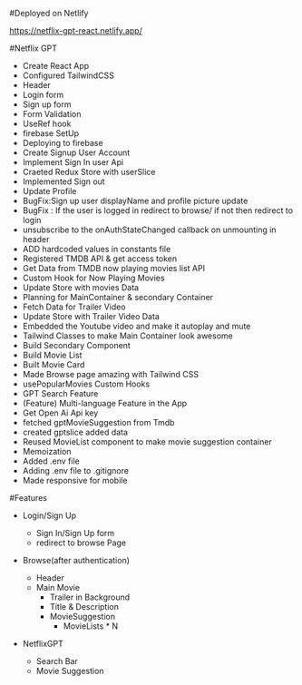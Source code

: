 #Deployed on Netlify

https://netflix-gpt-react.netlify.app/

#Netflix GPT

- Create React App
- Configured TailwindCSS
- Header
- Login form
- Sign up form
- Form Validation
- UseRef hook
- firebase SetUp
- Deploying to firebase
- Create Signup User Account
- Implement Sign In user Api
- Craeted Redux Store with userSlice
- Implemented Sign out
- Update Profile
- BugFix:Sign up user displayName and profile picture update
- BugFix : If the user is logged in redirect to browse/ if not then redirect to login
- unsubscribe to the onAuthStateChanged callback on unmounting in header
- ADD hardcoded values in constants file
- Registered TMDB API & get access token
- Get Data from TMDB now playing movies list API
- Custom Hook for Now Playing Movies
- Update Store with movies Data
- Planning for MainContainer & secondary Container
- Fetch Data for Trailer Video
- Update Store with Trailer Video Data
- Embedded the Youtube video and make it autoplay and mute
- Tailwind Classes to make Main Container look awesome
- Build Secondary Component
- Build Movie List
- Built Movie Card
- Made Browse page amazing with Tailwind CSS
- usePopularMovies Custom Hooks
- GPT Search Feature
- (Feature) Multi-language Feature in the App
- Get Open Ai Api key
- fetched gptMovieSuggestion from Tmdb
- created gptslice added data
- Reused MovieList component to make movie suggestion container
- Memoization
- Added .env file
- Adding .env file to .gitignore
- Made responsive for mobile

#Features

- Login/Sign Up
  - Sign In/Sign Up form
  - redirect to browse Page
- Browse(after authentication)

  - Header
  - Main Movie
    - Trailer in Background
    - Title & Description
    - MovieSuggestion
      - MovieLists \* N

- NetflixGPT

  - Search Bar
  - Movie Suggestion


